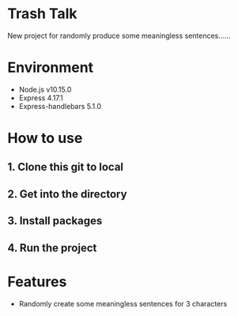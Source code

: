 # Trash Talk
New project for randomly produce some meaningless sentences......

# Environment
* Node.js v10.15.0
* Express 4.17.1
* Express-handlebars 5.1.0

# How to use
## 1. Clone this git to local
## 2. Get into the directory
## 3. Install packages
## 4. Run the project

# Features
* Randomly create some meaningless sentences for 3 characters
